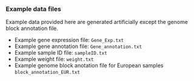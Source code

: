 ### Example data files
Example data provided here are generated artificially except the genome block annotation file.
- Example gene expression file: `Gene_Exp.txt`
- Example gene annotation file: `Gene_annotation.txt`
- Example sample ID file: `sampleID.txt`
- Example weight file: `weight.txt`
- Example genome block anotation file for European samples `block_annotation_EUR.txt`





